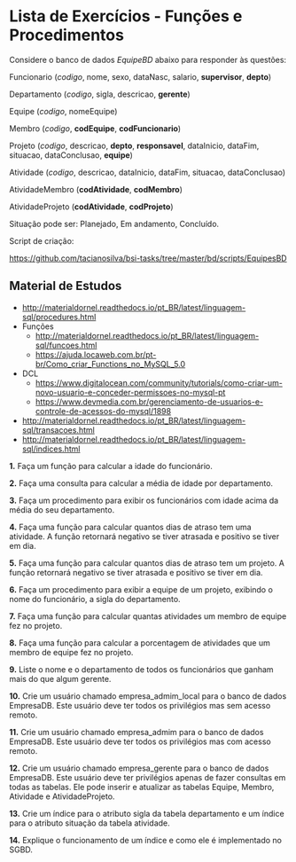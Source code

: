 # Lista de Exercícios - Funções e Procedimentos
Considere o banco de dados *EquipeBD* abaixo para responder às questões:

Funcionario (*codigo*, nome, sexo, dataNasc, salario, **supervisor**, **depto**)

Departamento (*codigo*, sigla, descricao, **gerente**)

Equipe (*codigo*, nomeEquipe)

Membro (*codigo*, **codEquipe**, **codFuncionario**)

Projeto (*codigo*, descricao, **depto**, **responsavel**, dataInicio, dataFim, situacao, dataConclusao, **equipe**)

Atividade (*codigo*, descricao, dataInicio, dataFim, situacao, dataConclusao)

AtividadeMembro (**codAtividade**, **codMembro**)

AtividadeProjeto (**codAtividade**, **codProjeto**)

Situação pode ser: Planejado, Em andamento, Concluído.

Script de criação:

https://github.com/tacianosilva/bsi-tasks/tree/master/bd/scripts/EquipesBD

## Material de Estudos
* http://materialdornel.readthedocs.io/pt_BR/latest/linguagem-sql/procedures.html
* Funções
  * http://materialdornel.readthedocs.io/pt_BR/latest/linguagem-sql/funcoes.html
  * https://ajuda.locaweb.com.br/pt-br/Como_criar_Functions_no_MySQL_5.0
* DCL
  * https://www.digitalocean.com/community/tutorials/como-criar-um-novo-usuario-e-conceder-permissoes-no-mysql-pt
  * https://www.devmedia.com.br/gerenciamento-de-usuarios-e-controle-de-acessos-do-mysql/1898
* http://materialdornel.readthedocs.io/pt_BR/latest/linguagem-sql/transacoes.html
* http://materialdornel.readthedocs.io/pt_BR/latest/linguagem-sql/indices.html

**1.** Faça um função para calcular a idade do funcionário.

**2.** Faça uma consulta para calcular a média de idade por departamento.

**3.** Faça um procedimento para exibir os funcionários com idade acima da média do seu departamento.

**4.** Faça uma função para calcular quantos dias de atraso tem uma atividade. A função retornará negativo se tiver atrasada e positivo se tiver em dia.

**5.** Faça uma função para calcular quantos dias de atraso tem um projeto. A função retornará negativo se tiver atrasada e positivo se tiver em dia.

**6.** Faça um procedimento para exibir a equipe de um projeto, exibindo o nome do funcionário, a sigla do departamento.

**7.** Faça uma função para calcular quantas atividades um membro de equipe fez no projeto.

**8.** Faça uma função para calcular a porcentagem de atividades que um membro de equipe fez no projeto.

**9.** Liste o nome e o departamento de todos os funcionários que ganham mais do que algum gerente.

**10.** Crie um usuário chamado empresa_admim_local para o banco de dados EmpresaDB. Este usuário deve ter todos os privilégios mas sem acesso remoto.

**11.** Crie um usuário chamado empresa_admim para o banco de dados EmpresaDB. Este usuário deve ter todos os privilégios mas com acesso remoto.

**12.** Crie um usuário chamado empresa_gerente para o banco de dados EmpresaDB. Este usuário deve ter privilégios apenas de fazer consultas em todas as tabelas. Ele pode inserir e atualizar as tabelas Equipe, Membro, Atividade e AtividadeProjeto.

**13.** Crie um índice para o atributo sigla da tabela departamento e um índice para o atributo situação da tabela atividade.

**14.** Explique o funcionamento de um índice e como ele é implementado no SGBD.
